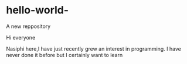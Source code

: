 # hello-world-
A new reppository

Hi everyone 

Nasiphi here,I have just recently grew an interest in programming.
I have never done it before but I certainly want to learn
